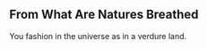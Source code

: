 From What Are Natures Breathed
------------------------------
You fashion in the universe as in a verdure land.  
